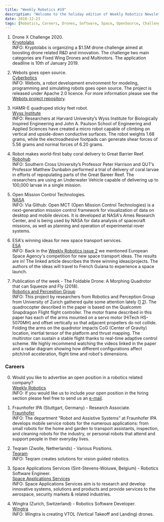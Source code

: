 ```yaml
---
title: "Weekly Robotics #19"
description: "Welcome to the holiday edition of Weekly Robotics Newsletter. This week we have a good mix between drones, space technologies, micro robots and open source project. This week's publication of the week covers a Foldable Drone from RPG."
date: 2018-12-23
tags: [Robotics, Careers, Drones, Software, Space, OpenSource, Challenge, MicroRobots, AUV, GUI, ROS]
---
```


1) Drone X Challenge 2020.
<br>[Kryptolabs](https://kryptolabs.com/contests/dxc-2020/)<br>
INFO: Kryptolabs is organizing a $1.5M drone challenge aimed at boosting drone related R&D and innovation. The challenge two main categories are Fixed Wing Drones and Multirotors. The application deadline is 10th of January 2019.  

2) Webots goes open source.
<br>[Cyberbotics](https://cyberbotics.com/doc/blog/Webots-2019-a-release)<br>
INFO: Webots, a robot development environment for modeling, programming and simulating robots goes open source. The project is released under Apache 2.0 licence. For more information please see the [Webots project repository](https://github.com/omichel/webots).

3) HAMR-E quadruped sticky feet robot.
<br>[Wyss Institute](https://wyss.harvard.edu/robots-with-sticky-feet-can-climb-up-down-and-all-around/)<br>
INFO: Researchers at Harvard University’s Wyss Institute for Biologically Inspired Engineering and John A. Paulson School of Engineering and Applied Sciences have created a micro robot capable of climbing on vertical and upside-down conductive surfaces. The robot weights 1.68 grams, while the electroadhesive footpads can generate shear forces of 5.56 grams and normal forces of 6.20 grams. 

4) Robot makes world-first baby coral delivery to Great Barrier Reef.
<br>[Robohub](https://robohub.org/robot-makes-world-first-baby-coral-delivery-to-great-barrier-reef/)<br>
INFO: Southern Cross University’s Professor Peter Harrison and QUT’s Professor Matthew Dunbabin performed a trial of delivery of coral larvae in efforts of repopulating parts of the Great Bareer Reef. The researchers are using an Underwater Vehicle capable of delivering up to 100,000 larvae in a single mission.

5) Open Mission Control Technologies.
<br>[NASA](https://github.com/nasa/openmct)<br>
INFO: Via Github: Open MCT (Open Mission Control Technologies) is a next-generation mission control framework for visualization of data on desktop and mobile devices. It is developed at NASA's Ames Research Center, and is being used by NASA for data analysis of spacecraft missions, as well as planning and operation of experimental rover systems. 

6) ESA's winning ideas for new space transport services.
<br>[ESA](http://www.esa.int/Our_Activities/Space_Transportation/Winning_ideas_for_new_space_transport_services)<br>
INFO: Back in the [Weekly Robotics issue 2](http://weeklyrobotics.com/weekly-robotics-2) we mentioned European Space Agency's competition for new space transport ideas. The results are in! The linked article describes the three winning ideas/projects. The authors of the ideas will travel to French Guiana to experience a space launch.

7) Publication of the week - The Foldable Drone: A Morphing Quadrotor that can Squeeze and Fly (2018).
<br>[Robotics and Perception Group](http://rpg.ifi.uzh.ch/docs/RAL18_Falanga.pdf)<br>
INFO: This project by researchers from Robotics and Perception Group from University of Zurich gathered quite some attention lately ([1](https://techcrunch.com/2018/12/14/this-drone-shrinks-to-fit/) [2](https://www.theverge.com/2018/12/20/18150454/shape-shifting-drone-future-rescue-missions)). The quadrocopter described in the paper is based on the Qualcomm Snapdragon Flight flight controller. The motor frame described in this paper has each of the arms mounted on a servo motor (HiTech HS-5070MH) and offset vertically so that adjacent propellers do not collide. Folding the arms on the quadrotor impacts CoG (Center of Gravity) location, inertial tensor of the platform and thrust mapping. The multirotor can sustain a stable flight thanks to real-time adaptive control scheme. We highly recommend watching the videos linked in the paper and a radar diagram showing how different configurations affect pitch/roll acceleration, flight time and robot's dimensions.


### Careers

0) Would you like to advertise an open position in a robotics related company?
<br>[Weekly Robotics](https://weeklyrobotics.com/About)<br>
INFO: If you would like us to include your open position in the hiring section please feel free to send us an [e-mail](mailto:careers@weeklyrobotics.com).

1) Fraunhofer IPA (Stuttgart, Germany) - Research Associate.
<br>[Fraunhofer](https://recruiting.fraunhofer.de/Vacancies/42298/Description/2)<br>
INFO: The department “Robot and Assistive Systems” at Fraunhofer IPA develops mobile service robots for the numerous applications: from small robots for the home and garden to transport assistants, inspection, and cleaning robots for the industry, or personal robots that attend and support people in their everyday lives.

2) Teqram (Zwolle, Netherlands) - Various Positions.
<br>[Teqram](https://teqram.com/careers/)<br>
INFO: Teqram creates solutions for vision guided robotics.

3) Space Applications Services (Sint-Stevens-Woluwe, Belgium) - Robotics Software Engineer.
<br>[Space Applications Services](https://www.spaceapplications.com/career/robotics-software-engineer/)<br>
INFO: Space Applications Services aim is to research and develop innovative systems, solutions and products and provide services to the aerospace, security markets & related industries.

4) Wingtra (Zurich, Switzerland) - Robotics Software Developer.
<br>[Wingtra](https://jobs.lever.co/wingtra-2/0ebffabe-550e-47cd-ac03-14253de7fb6c)<br>
INFO: Wingtra is creating VTOL (Vertical Takeoff and Landing) drones.
